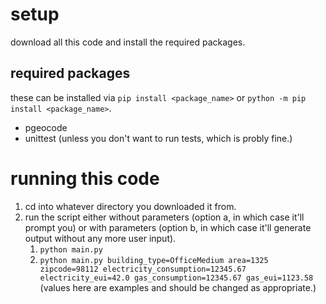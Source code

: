 # setup
download all this code and install the required packages.

## required packages
these can be installed via `pip install <package_name>` or `python -m pip install <package_name>`.
* pgeocode
* unittest (unless you don't want to run tests, which is probly fine.)

# running this code
1. cd into whatever directory you downloaded it from.
2. run the script either without parameters (option a, in which case it'll prompt you) or with parameters (option b, in which case it'll generate output without any more user input).
   1. `python main.py`
   2. `python main.py building_type=OfficeMedium area=1325 zipcode=98112 electricity_consumption=12345.67 electricity_eui=42.0 gas_consumption=12345.67 gas_eui=1123.58`<br />
      (values here are examples and should be changed as appropriate.)